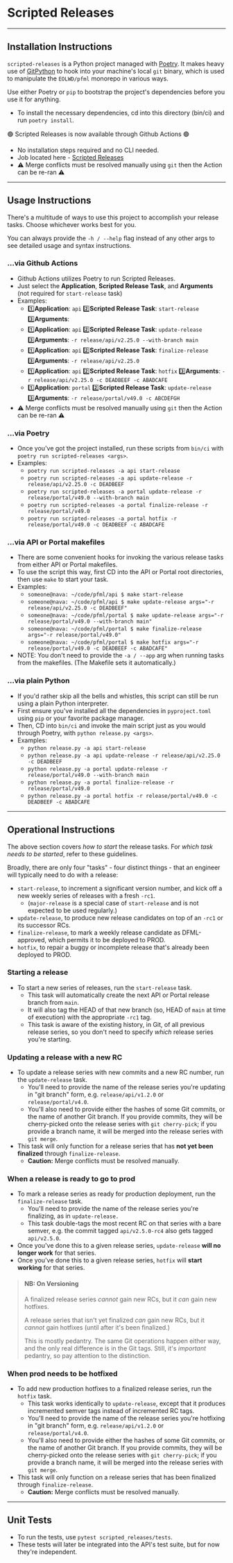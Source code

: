 # Scripted Releases

---

## Installation Instructions

`scripted-releases` is a Python project managed with [Poetry](https://python-poetry.org/). It makes heavy use of [GitPython](https://gitpython.readthedocs.io/en/stable/intro.html) to hook into
your machine's local `git` binary, which is used to manipulate the `EOLWD/pfml` monorepo in various ways.

Use either Poetry or `pip` to bootstrap the project's dependencies before you use it for anything.

- To install the necessary dependencies, cd into this directory (bin/ci) and run `poetry install`.

🟢 Scripted Releases is now available through Github Actions 🟢
  - No installation steps required and no CLI needed.
  - Job located here - [Scripted Releases](https://github.com/EOLWD/pfml/actions/workflows/scripted-releases.yml)
  - ⚠️ Merge conflicts must be resolved manually using `git` then the Action can be re-ran ⚠️

---

## Usage Instructions

There's a multitude of ways to use this project to accomplish your release tasks. Choose whichever works best for you.

You can always provide the `-h / --help` flag instead of any other args to see detailed usage and syntax instructions.

### ...via Github Actions
- Github Actions utilizes Poetry to run Scripted Releases.
- Just select the **Application**, **Scripted Release Task**, and **Arguments** (not required for `start-release` task)
- Examples:
  - 1️⃣**Application**: `api` 2️⃣**Scripted Release Task**: `start-release` 3️⃣**Arguments**:
  - 1️⃣**Application**: `api` 2️⃣**Scripted Release Task**: `update-release` 3️⃣**Arguments**: `-r release/api/v2.25.0 --with-branch main`
  - 1️⃣**Application**: `api` 2️⃣**Scripted Release Task**: `finalize-release` 3️⃣**Arguments**: `-r release/api/v2.25.0`
  - 1️⃣**Application**: `api` 2️⃣**Scripted Release Task**: `hotfix` 3️⃣**Arguments**: `-r release/api/v2.25.0 -c DEADBEEF -c ABADCAFE`
  - 1️⃣**Application**: `portal` 2️⃣**Scripted Release Task**: `update-release` 3️⃣**Arguments**: `-r release/portal/v49.0 -c ABCDEFGH`
- ⚠️ Merge conflicts must be resolved manually using `git` then the Action can be re-ran ⚠️

### ...via Poetry
- Once you've got the project installed, run these scripts from `bin/ci` with `poetry run scripted-releases <args>`.
- Examples:
  - `poetry run scripted-releases -a api start-release`
  - `poetry run scripted-releases -a api update-release -r release/api/v2.25.0 -c DEADBEEF`
  - `poetry run scripted-releases -a portal update-release -r release/portal/v49.0 --with-branch main`
  - `poetry run scripted-releases -a portal finalize-release -r release/portal/v49.0`
  - `poetry run scripted-releases -a portal hotfix -r release/portal/v49.0 -c DEADBEEF -c ABADCAFE`

### ...via API or Portal makefiles
- There are some convenient hooks for invoking the various release tasks from either API or Portal makefiles.
- To use the script this way, first CD into the API or Portal root directories, then use `make` to start your task.
- Examples:
  - `someone@nava: ~/code/pfml/api $ make start-release`
  - `someone@nava: ~/code/pfml/api $ make update-release args="-r release/api/v2.25.0 -c DEADBEEF"`
  - `someone@nava: ~/code/pfml/portal $ make update-release args="-r release/portal/v49.0 --with-branch main"`
  - `someone@nava: ~/code/pfml/portal $ make finalize-release args="-r release/portal/v49.0"`
  - `someone@nava: ~/code/pfml/portal $ make hotfix args="-r release/portal/v49.0 -c DEADBEEF -c ABADCAFE"`
- NOTE: You don't need to provide the `-a / --app` arg when running tasks from the makefiles.
  (The Makefile sets it automatically.)

### ...via plain Python
- If you'd rather skip all the bells and whistles, this script can still be run using a plain Python interpreter.
- First ensure you've installed all the dependencies in `pyproject.toml` using `pip` or your favorite package manager.
- Then, CD into `bin/ci` and invoke the main script just as you would through Poetry, with `python release.py <args>`.
- Examples:
  - `python release.py -a api start-release`
  - `python release.py -a api update-release -r release/api/v2.25.0 -c DEADBEEF`
  - `python release.py -a portal update-release -r release/portal/v49.0 --with-branch main`
  - `python release.py -a portal finalize-release -r release/portal/v49.0`
  - `python release.py -a portal hotfix -r release/portal/v49.0 -c DEADBEEF -c ABADCAFE`

---

## Operational Instructions

The above section covers _how to start_ the release tasks. For _which task needs to be started_, refer to these guidelines.

Broadly, there are only four "tasks" - four distinct things - that an engineer will typically need to do with a release:
- `start-release`, to increment a significant version number, and kick off a new weekly series of releases with a fresh `-rc1`.
  - (`major-release` is a special case of `start-release` and is not expected to be used regularly.)
- `update-release`, to produce new release candidates on top of an `-rc1` or its successor RCs.
- `finalize-release`, to mark a weekly release candidate as DFML-approved, which permits it to be deployed to PROD.
- `hotfix`, to repair a buggy or incomplete release that's already been deployed to PROD.


### Starting a release
- To start a new series of releases, run the `start-release` task.
  - This task will automatically create the next API or Portal release branch from `main`.
  - It will also tag the HEAD of that new branch (so, HEAD of `main` at time of execution) with the appropriate `-rc1` tag.
  - This task is aware of the existing history, in Git, of all previous release series, 
    so you don't need to specify _which_ release series you're starting.

### Updating a release with a new RC
- To update a release series with new commits and a new RC number, run the `update-release` task.
  - You'll need to provide the name of the release series you're updating in "git branch" form, 
    e.g. `release/api/v1.2.0` or `release/portal/v4.0`.
  - You'll also need to provide either the hashes of some Git commits, or the name of another Git branch.
    If you provide commits, they will be cherry-picked onto the release series with `git cherry-pick`;
    if you provide a branch name, it will be merged into the release series with `git merge`.
- This task will only function for a release series that has **not yet been finalized** through `finalize-release`.
  - **Caution:** Merge conflicts must be resolved manually.
  
### When a release is ready to go to prod
- To mark a release series as ready for production deployment, run the `finalize-release` task.
  - You'll need to provide the name of the release series you're finalizing, as in `update-release.`
  - This task double-tags the most recent RC on that series with a bare semver, e.g. the commit tagged `api/v2.5.0-rc4` also gets tagged `api/v2.5.0`.
- Once you've done this to a given release series, `update-release` **will no longer work** for that series.
- Once you've done this to a given release series, `hotfix` will **start working** for that series.

> #### NB: On Versioning
> A finalized release series _cannot_ gain new RCs, but it _can_ gain new hotfixes.
> 
> A release series that isn't yet finalized _can_ gain new RCs, but it _cannot_ gain hotfixes (until after it's been finalized.)
> 
> This is mostly pedantry. The same Git operations happen either way, and the only real difference is in the Git tags.
> Still, it's _important_ pedantry, so pay attention to the distinction.


### When prod needs to be hotfixed
- To add new production hotfixes to a finalized release series, run the `hotfix` task.
  - This task works identically to `update-release`,
    except that it produces incremented semver tags instead of incremented RC tags.
  - You'll need to provide the name of the release series you're hotfixing in "git branch" form,
      e.g. `release/api/v1.2.0` or `release/portal/v4.0`.
  - You'll also need to provide either the hashes of some Git commits, or the name of another Git branch.
    If you provide commits, they will be cherry-picked onto the release series with `git cherry-pick`;
    if you provide a branch name, it will be merged into the release series with `git merge`.
- This task will only function on a release series that has been finalized through `finalize-release`.
  - **Caution:** Merge conflicts must be resolved manually.

---

## Unit Tests

- To run the tests, use `pytest scripted_releases/tests`. 
- These tests will later be integrated into the API's test suite, but for now they're independent.